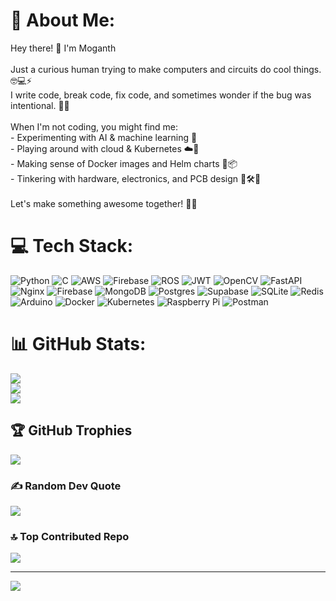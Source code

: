 # 💫 About Me:
Hey there! 👋 I'm Moganth<br><br>Just a curious human trying to make computers and circuits do cool things. 🤓💻⚡  <br>I write code, break code, fix code, and sometimes wonder if the bug was intentional. 🐛✨  <br><br>When I'm not coding, you might find me:  <br>- Experimenting with AI & machine learning 🤖  <br>- Playing around with cloud & Kubernetes ☁️🚀  <br>- Making sense of Docker images and Helm charts 🐳📦  <br>- Tinkering with hardware, electronics, and PCB design 🔧🛠️📐  <br><br>Let's make something awesome together! 🚀💡<br>


# 💻 Tech Stack:
![Python](https://img.shields.io/badge/python-3670A0?style=for-the-badge&logo=python&logoColor=ffdd54) ![C](https://img.shields.io/badge/c-%2300599C.svg?style=for-the-badge&logo=c&logoColor=white) ![AWS](https://img.shields.io/badge/AWS-%23FF9900.svg?style=for-the-badge&logo=amazon-aws&logoColor=white) ![Firebase](https://img.shields.io/badge/firebase-%23039BE5.svg?style=for-the-badge&logo=firebase) ![ROS](https://img.shields.io/badge/ros-%230A0FF9.svg?style=for-the-badge&logo=ros&logoColor=white) ![JWT](https://img.shields.io/badge/JWT-black?style=for-the-badge&logo=JSON%20web%20tokens) ![OpenCV](https://img.shields.io/badge/opencv-%23white.svg?style=for-the-badge&logo=opencv&logoColor=white) ![FastAPI](https://img.shields.io/badge/FastAPI-005571?style=for-the-badge&logo=fastapi) ![Nginx](https://img.shields.io/badge/nginx-%23009639.svg?style=for-the-badge&logo=nginx&logoColor=white) ![Firebase](https://img.shields.io/badge/firebase-a08021?style=for-the-badge&logo=firebase&logoColor=ffcd34) ![MongoDB](https://img.shields.io/badge/MongoDB-%234ea94b.svg?style=for-the-badge&logo=mongodb&logoColor=white) ![Postgres](https://img.shields.io/badge/postgres-%23316192.svg?style=for-the-badge&logo=postgresql&logoColor=white) ![Supabase](https://img.shields.io/badge/Supabase-3ECF8E?style=for-the-badge&logo=supabase&logoColor=white) ![SQLite](https://img.shields.io/badge/sqlite-%2307405e.svg?style=for-the-badge&logo=sqlite&logoColor=white) ![Redis](https://img.shields.io/badge/redis-%23DD0031.svg?style=for-the-badge&logo=redis&logoColor=white) ![Arduino](https://img.shields.io/badge/-Arduino-00979D?style=for-the-badge&logo=Arduino&logoColor=white) ![Docker](https://img.shields.io/badge/docker-%230db7ed.svg?style=for-the-badge&logo=docker&logoColor=white) ![Kubernetes](https://img.shields.io/badge/kubernetes-%23326ce5.svg?style=for-the-badge&logo=kubernetes&logoColor=white) ![Raspberry Pi](https://img.shields.io/badge/-Raspberry_Pi-C51A4A?style=for-the-badge&logo=Raspberry-Pi) ![Postman](https://img.shields.io/badge/Postman-FF6C37?style=for-the-badge&logo=postman&logoColor=white)
# 📊 GitHub Stats:
![](https://github-readme-stats.vercel.app/api?username=moganth&theme=dark&hide_border=false&include_all_commits=true&count_private=true)<br/>
![](https://nirzak-streak-stats.vercel.app/?user=moganth&theme=dark&hide_border=false)<br/>
![](https://github-readme-stats.vercel.app/api/top-langs/?username=moganth&theme=dark&hide_border=false&include_all_commits=true&count_private=true&layout=compact)

## 🏆 GitHub Trophies
![](https://github-profile-trophy.vercel.app/?username=moganth&theme=radical&no-frame=true&no-bg=true&margin-w=4)

### ✍️ Random Dev Quote
![](https://quotes-github-readme.vercel.app/api?type=horizontal&theme=radical)

### 🔝 Top Contributed Repo
![](https://github-contributor-stats.vercel.app/api?username=moganth&limit=5&theme=dark&combine_all_yearly_contributions=true)

---
[![](https://visitcount.itsvg.in/api?id=moganth&icon=0&color=0)](https://visitcount.itsvg.in)

<!-- Proudly created with GPRM ( https://gprm.itsvg.in ) -->
